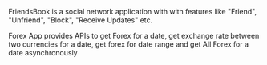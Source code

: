 
FriendsBook is a social network application with  with features like "Friend", "Unfriend", "Block", "Receive Updates" etc.

Forex App provides APIs to get Forex for a date, get exchange rate between two currencies for a date, get forex for date range and get All Forex for a date asynchronously
